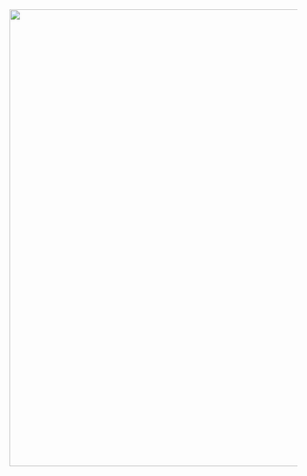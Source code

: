 <a href="https://solved.ac/profile/jaeyup06">
  <img src="https://github-readme-solvedac.vercel.app/api/?handle=jaeyup06" width="800">
</a>